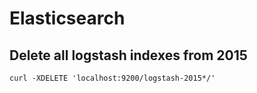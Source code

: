 # Elasticsearch


## Delete all logstash indexes from 2015
```
curl -XDELETE 'localhost:9200/logstash-2015*/'
```
